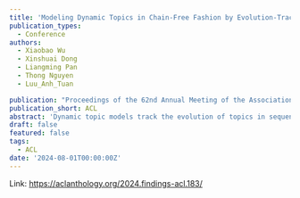 ```yaml
---
title: 'Modeling Dynamic Topics in Chain-Free Fashion by Evolution-Tracking Contrastive Learning and Unassociated Word Exclusion'
publication_types:
  - Conference
authors:
  - Xiaobao Wu
  - Xinshuai Dong
  - Liangming Pan
  - Thong Nguyen
  - Luu_Anh_Tuan

publication: "Proceedings of the 62nd Annual Meeting of the Association for Computational Linguistics"
publication_short: ACL
abstract: 'Dynamic topic models track the evolution of topics in sequential documents, which have derived various applications like trend analysis. However, existing models suffer from repetitive topic and unassociated topic issues, failing to reveal the evolution and hindering further applications. To address these issues, we break the tradition of simply chaining topics in existing work and propose a novel neural Chain-Free Dynamic Topic Model. We introduce a new evolution-tracking contrastive learning method that builds the similarity relations among dynamic topics. This not only tracks topic evolution but also maintains topic diversity, mitigating the repetitive topic issue. To avoid unassociated topics, we further present an unassociated word exclusion method that consistently excludes unassociated words from discovered topics. Extensive experiments demonstrate our model significantly outperforms state-of-the-art baselines, tracking topic evolution with high-quality topics, showing better performance on downstream tasks, and remaining robust to the hyperparameter for evolution intensities.'
draft: false
featured: false
tags:
  - ACL
date: '2024-08-01T00:00:00Z'
---
```

Link: https://aclanthology.org/2024.findings-acl.183/